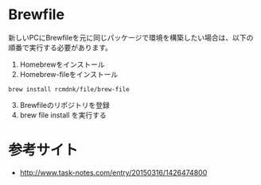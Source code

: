 # Brewfile
新しいPCにBrewfileを元に同じパッケージで環境を構築したい場合は、以下の順番で実行する必要があります。

1. Homebrewをインストール
2. Homebrew-fileをインストール
```
brew install rcmdnk/file/brew-file
```    
3. Brewfileのリポジトリを登録
4. brew file install を実行する
 

# 参考サイト
* http://www.task-notes.com/entry/20150316/1426474800


